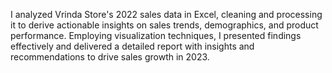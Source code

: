 I analyzed Vrinda Store's 2022 sales data in Excel, cleaning and processing it to derive 
actionable insights on sales trends, demographics, and product performance. 
Employing visualization techniques, I presented findings effectively and delivered a 
detailed report with insights and recommendations to drive sales growth in 2023.
